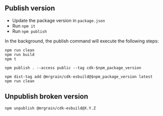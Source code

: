 ## Publish version

- Update the package version in `package.json`
- Run `npm it`
- Run `npm publish`

In the background, the publish command will execute the following steps:

```
npm run clean
npm run build
npm t

npm publish . --access public --tag cdk-$npm_package_version

npm dist-tag add @mrgrain/cdk-esbuild@$npm_package_version latest
npm run clean
```

## Unpublish broken version

```
npm unpublish @mrgrain/cdk-esbuild@X.Y.Z
```

